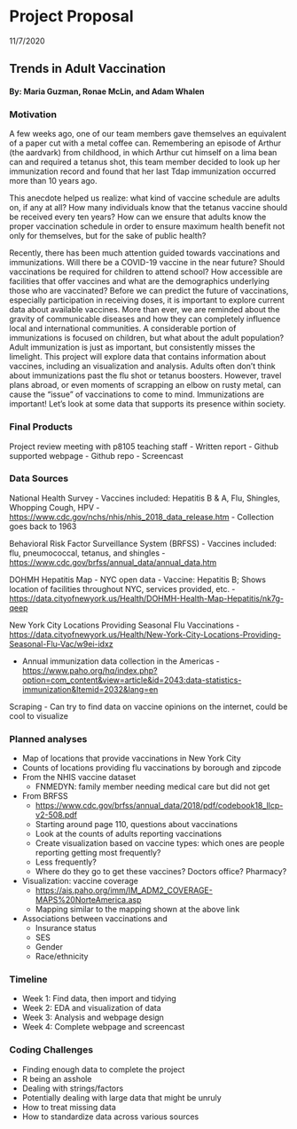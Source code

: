 Project Proposal
================
11/7/2020

## Trends in Adult Vaccination

#### By: Maria Guzman, Ronae McLin, and Adam Whalen

### Motivation

A few weeks ago, one of our team members gave themselves an equivalent
of a paper cut with a metal coffee can. Remembering an episode of Arthur
(the aardvark) from childhood, in which Arthur cut himself on a lima
bean can and required a tetanus shot, this team member decided to look
up her immunization record and found that her last Tdap immunization
occurred more than 10 years ago.

This anecdote helped us realize: what kind of vaccine schedule are
adults on, if any at all? How many individuals know that the tetanus
vaccine should be received every ten years? How can we ensure that
adults know the proper vaccination schedule in order to ensure maximum
health benefit not only for themselves, but for the sake of public
health?

Recently, there has been much attention guided towards vaccinations and
immunizations. Will there be a COVID-19 vaccine in the near future?
Should vaccinations be required for children to attend school? How
accessible are facilities that offer vaccines and what are the
demographics underlying those who are vaccinated? Before we can predict
the future of vaccinations, especially participation in receiving doses,
it is important to explore current data about available vaccines. More
than ever, we are reminded about the gravity of communicable diseases
and how they can completely influence local and international
communities. A considerable portion of immunizations is focused on
children, but what about the adult population? Adult immunization is
just as important, but consistently misses the limelight. This project
will explore data that contains information about vaccines, including an
visualization and analysis. Adults often don’t think about immunizations
past the flu shot or tetanus boosters. However, travel plans abroad, or
even moments of scrapping an elbow on rusty metal, can cause the “issue”
of vaccinations to come to mind. Immunizations are important\! Let’s
look at some data that supports its presence within society.

### Final Products

Project review meeting with p8105 teaching staff - Written report -
Github supported webpage - Github repo - Screencast

### Data Sources

National Health Survey - Vaccines included: Hepatitis B & A, Flu,
Shingles, Whopping Cough, HPV -
<https://www.cdc.gov/nchs/nhis/nhis_2018_data_release.htm> - Collection
goes back to 1963

Behavioral Risk Factor Surveillance System (BRFSS) - Vaccines included:
flu, pneumococcal, tetanus, and shingles -
<https://www.cdc.gov/brfss/annual_data/annual_data.htm>

DOHMH Hepatitis Map - NYC open data - Vaccine: Hepatitis B; Shows
location of facilities throughout NYC, services provided, etc. -
<https://data.cityofnewyork.us/Health/DOHMH-Health-Map-Hepatitis/nk7g-qeep>

New York City Locations Providing Seasonal Flu Vaccinations -
<https://data.cityofnewyork.us/Health/New-York-City-Locations-Providing-Seasonal-Flu-Vac/w9ei-idxz>
- Annual immunization data collection in the Americas -
<https://www.paho.org/hq/index.php?option=com_content&view=article&id=2043:data-statistics-immunization&Itemid=2032&lang=en>

Scraping - Can try to find data on vaccine opinions on the internet,
could be cool to visualize

### Planned analyses

  - Map of locations that provide vaccinations in New York City
  - Counts of locations providing flu vaccinations by borough and
    zipcode
  - From the NHIS vaccine dataset
      - FNMEDYN: family member needing medical care but did not get
  - From BRFSS
      - <https://www.cdc.gov/brfss/annual_data/2018/pdf/codebook18_llcp-v2-508.pdf>
      - Starting around page 110, questions about vaccinations
      - Look at the counts of adults reporting vaccinations
      - Create visualization based on vaccine types: which ones are
        people reporting getting most frequently?
      - Less frequently?
      - Where do they go to get these vaccines? Doctors office?
        Pharmacy?
  - Visualization: vaccine coverage
      - <https://ais.paho.org/imm/IM_ADM2_COVERAGE-MAPS%20NorteAmerica.asp>
      - Mapping similar to the mapping shown at the above link
  - Associations between vaccinations and
      - Insurance status
      - SES
      - Gender
      - Race/ethnicity

### Timeline

  - Week 1: Find data, then import and tidying
  - Week 2: EDA and visualization of data
  - Week 3: Analysis and webpage design
  - Week 4: Complete webpage and screencast

### Coding Challenges

  - Finding enough data to complete the project
  - R being an asshole
  - Dealing with strings/factors
  - Potentially dealing with large data that might be unruly
  - How to treat missing data
  - How to standardize data across various sources
